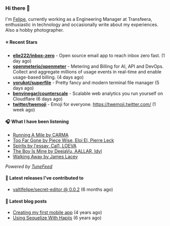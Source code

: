 ### Hi there 👋

I'm [Felipe](https://felipevm.com), currently working as a Engineering Manager at Transfeera, enthusiastic in technology and occasionally write about my experiences. Also a hobby photographer.

#### ⭐ Recent Stars
- **[elie222/inbox-zero](https://github.com/elie222/inbox-zero)** - Open source email app to reach inbox zero fast. (1 day ago)
- **[openmeterio/openmeter](https://github.com/openmeterio/openmeter)** - Metering and Billing for AI, API and DevOps. Collect and aggregate millions of usage events in real-time and enable usage-based billing. (4 days ago)
- **[yorukot/superfile](https://github.com/yorukot/superfile)** - Pretty fancy and modern terminal file manager (5 days ago)
- **[benvinegar/counterscale](https://github.com/benvinegar/counterscale)** - Scalable web analytics you run yourself on Cloudflare (6 days ago)
- **[twitter/twemoji](https://github.com/twitter/twemoji)** - Emoji for everyone. https://twemoji.twitter.com/ (1 week ago)

#### 🎧 What I have been listening
- [Running A Mile by CARMA](https://open.spotify.com/track/2fZhXMRioUoAwWSweEIyLJ)
- [Too Far Gone by Piece Wise, Eloi El, Pierre Leck](https://open.spotify.com/track/4KcNuc8iofryT1CLiza0DK)
- [Spirits by l&#39;essay, Cal1, LOEVA](https://open.spotify.com/track/2depsjOpDcxvFamZinXTQS)
- [The Boy Is Mine by DeejaVu, AALLAR, Idyl](https://open.spotify.com/track/56NsNIWYOTcXATac9zNF9P)
- [Walking Away by James Lacey](https://open.spotify.com/track/6C7TQ6uRErNgNphsOg7qKj)

_Powered by [TuneFeed](https://tunefeed.app?ref=valtlfelipe-gh-profile)_ 

#### 🚀 Latest releases I've contributed to


- [valtlfelipe/secret-editor @ 0.0.2](https://github.com/valtlfelipe/secret-editor/releases/tag/0.0.2) (6 months ago)

#### 📄 Latest blog posts
- [Creating my first mobile app](https://felipevm.com/posts/creating-my-first-mobile-app/) (4 years ago)
- [Using Sequelize With Hapijs](https://felipevm.com/posts/using-sequelize-with-hapijs/) (6 years ago)
